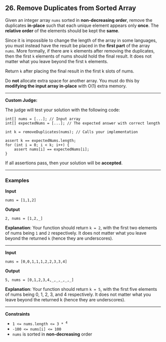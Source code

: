 ## 26. Remove Duplicates from Sorted Array

Given an integer array `nums` sorted in **non-decreasing order**, remove the duplicates **in-place** such that each unique element appears only **once**. The **relative order** of the elements should be kept the **same**.

Since it is impossible to change the length of the array in some languages, you must instead have the result be placed in the **first part** of the array `nums`. More formally, if there are `k` elements after removing the duplicates, then the first `k` elements of nums should hold the final result. It does not matter what you leave beyond the first `k` elements.

Return `k` after placing the final result in the first k slots of nums.

Do **not** allocate extra space for another array. You must do this by **modifying the input array in-place** with O(1) extra memory.

---

**Custom Judge:**

The judge will test your solution with the following code:

```
int[] nums = [...]; // Input array
int[] expectedNums = [...]; // The expected answer with correct length

int k = removeDuplicates(nums); // Calls your implementation

assert k == expectedNums.length;
for (int i = 0; i < k; i++) {
    assert nums[i] == expectedNums[i];
}
```

If all assertions pass, then your solution will be **accepted**.

---

### Examples

**Input**
```
nums = [1,1,2]
```

**Output**
```
2, nums = [1,2,_]
```

**Explanation**: Your function should return `k = 2`, with the first two elements of nums being `1` and `2` respectively.
It does not matter what you leave beyond the returned `k` (hence they are underscores).


---

**Input**
```
nums = [0,0,1,1,1,2,2,3,3,4]
```

**Output**
```
5, nums = [0,1,2,3,4,_,_,_,_,_]
```

**Explanation**: Your function should return `k = 5`, with the first five elements of nums being 0, 1, 2, 3, and 4 respectively.
It does not matter what you leave beyond the returned k (hence they are underscores).

---

**Constraints**
* <code>1 <= nums.length <= 3 * <sup>4</sup></code>
* <code>-100 <= nums[i] <= 100</code>
* <code>nums</code> is sorted in <strong>non-decreasing</strong> order
